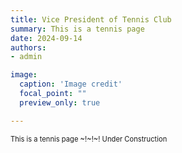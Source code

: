 ```yaml
---
title: Vice President of Tennis Club
summary: This is a tennis page
date: 2024-09-14
authors: 
- admin

image:
  caption: 'Image credit'
  focal_point: ""
  preview_only: true

---
```

<span style="font-size:80%">
This is a tennis page ~!~!~!
Under Construction
</span>

